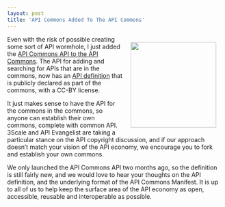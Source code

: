 ```yaml
---
layout: post
title: 'API Commons Added To The API Commons'
---
```

<p><img style="padding: 15px;" src="https://s3.amazonaws.com/kinlane-productions/api-commons/api-commons-icon.png" alt="" width="200" align="right" /></p>
<p>Even with the risk of possible creating some sort of API wormhole, I just added the <a href="http://apicommons.org/apis.html">API Commons API to the API Commons</a>. The API for adding and searching for APIs that are in the commons, now has an <a href="http://apicommons.org/api-commons-manifest.json">API definition</a> that is publicly declared as part of the commons, with a CC-BY license.</p>
<p>It just makes sense to have the API for the commons in the commons, so anyone can establish their own commons, complete with common API. 3Scale and API Evangelist are taking a particular stance on the API copyright discussion, and if our approach doesn&rsquo;t match your vision of the API economy, we encourage you to fork and establish your own commons.</p>
<p>We only launched the API Commons API two months ago, so the definition is still fairly new, and we would love to hear your thoughts on the API definition, and the underlying format of the API Commons Manifest. It is up to all of us to help keep the surface area of the API economy as open, accessible, reusable and interoperable as possible.</p>